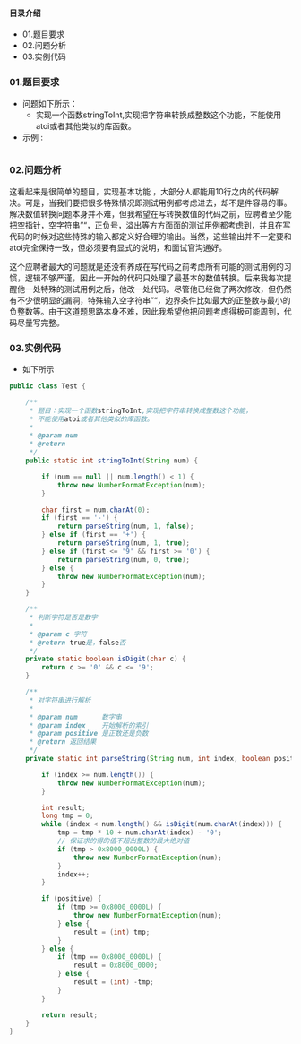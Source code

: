 #### 目录介绍
- 01.题目要求
- 02.问题分析
- 03.实例代码










### 01.题目要求
- 问题如下所示：
    - 实现一个函数stringToInt,实现把字符串转换成整数这个功能，不能使用atoi或者其他类似的库函数。
- 示例 :
    ```

    ```




### 02.问题分析
这看起来是很简单的题目，实现基本功能 ，大部分人都能用10行之内的代码解决。可是，当我们要把很多特殊情况即测试用例都考虑进去，却不是件容易的事。解决数值转换问题本身并不难，但我希望在写转换数值的代码之前，应聘者至少能把空指针，空字符串”“，正负号，溢出等方方面面的测试用例都考虑到，并且在写代码的时候对这些特殊的输入都定义好合理的输出。当然，这些输出并不一定要和atoi完全保持一致，但必须要有显式的说明，和面试官沟通好。 

这个应聘者最大的问题就是还没有养成在写代码之前考虑所有可能的测试用例的习惯，逻辑不够严谨，因此一开始的代码只处理了最基本的数值转换。后来我每次提醒他一处特殊的测试用例之后，他改一处代码。尽管他已经做了两次修改，但仍然有不少很明显的漏洞，特殊输入空字符串”“，边界条件比如最大的正整数与最小的负整数等。由于这道题思路本身不难，因此我希望他把问题考虑得极可能周到，代码尽量写完整。


### 03.实例代码
- 如下所示
```java
public class Test {

    /**
     * 题目：实现一个函数stringToInt,实现把字符串转换成整数这个功能，
     * 不能使用atoi或者其他类似的库函数。
     *
     * @param num
     * @return
     */
    public static int stringToInt(String num) {

        if (num == null || num.length() < 1) {
            throw new NumberFormatException(num);
        }

        char first = num.charAt(0);
        if (first == '-') {
            return parseString(num, 1, false);
        } else if (first == '+') {
            return parseString(num, 1, true);
        } else if (first <= '9' && first >= '0') {
            return parseString(num, 0, true);
        } else {
            throw new NumberFormatException(num);
        }
    }

    /**
     * 判断字符是否是数字
     *
     * @param c 字符
     * @return true是，false否
     */
    private static boolean isDigit(char c) {
        return c >= '0' && c <= '9';
    }

    /**
     * 对字符串进行解析
     *
     * @param num      数字串
     * @param index    开始解析的索引
     * @param positive 是正数还是负数
     * @return 返回结果
     */
    private static int parseString(String num, int index, boolean positive) {

        if (index >= num.length()) {
            throw new NumberFormatException(num);
        }

        int result;
        long tmp = 0;
        while (index < num.length() && isDigit(num.charAt(index))) {
            tmp = tmp * 10 + num.charAt(index) - '0';
            // 保证求的得的值不超出整数的最大绝对值
            if (tmp > 0x8000_0000L) {
                throw new NumberFormatException(num);
            }
            index++;
        }

        if (positive) {
            if (tmp >= 0x8000_0000L) {
                throw new NumberFormatException(num);
            } else {
                result = (int) tmp;
            }
        } else {
            if (tmp == 0x8000_0000L) {
                result = 0x8000_0000;
            } else {
                result = (int) -tmp;
            }
        }

        return result;
    }
}
```















